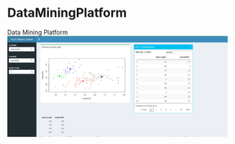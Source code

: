 # DataMiningPlatform
Data Mining Platform
![cluster icon](https://github.com/Makemore2014/DataMiningPlatform/blob/master/showimg/cluster1.png)
